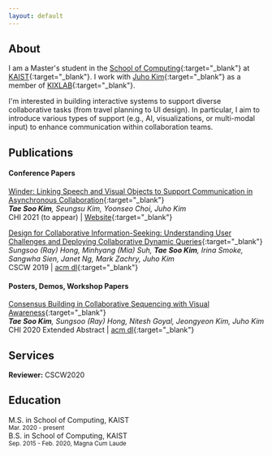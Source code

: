 ```yaml
---
layout: default
---
```


## About

I am a Master's student in the [School of Computing](https://cs.kaist.ac.kr/){:target="_blank"} at [KAIST](https://www.kaist.ac.kr/){:target="_blank"}. I work with [Juho Kim](https://juhokim.com/){:target="_blank"} as a member of [KIXLAB](https://www.kixlab.org/){:target="_blank"}.

I'm interested in building interactive systems to support diverse collaborative tasks (from travel planning to UI design). In particular, I aim to introduce various types of support (e.g., AI, visualizations, or multi-modal input) to enhance communication within collaboration teams.

## Publications

#### Conference Papers

[Winder: Linking Speech and Visual Objects to Support Communication in Asynchronous Collaboration](https://winder.kixlab.org/papers/CHI2021___Winder___CameraReady.pdf){:target="_blank"}  
_**Tae Soo Kim**, Seungsu Kim, Yoonseo Choi, Juho Kim_  
CHI 2021 (to appear) | [Website](https://winder.kixlab.org){:target="_blank"}

[Design for Collaborative Information-Seeking: Understanding User Challenges and Deploying Collaborative Dynamic Queries](https://kixlab.github.io/website-files/2019/cscw2019-ComeTogether-paper.pdf){:target="_blank"}  
_Sungsoo (Ray) Hong, Minhyang (Mia) Suh, **Tae Soo Kim**, Irina Smoke, Sangwha Sien, Janet Ng, Mark Zachry, Juho Kim_  
CSCW 2019 | [acm dl](https://dl.acm.org/doi/10.1145/3359208){:target="_blank"}

#### Posters, Demos, Workshop Papers

[Consensus Building in Collaborative Sequencing with Visual Awareness](https://kixlab.github.io/website-files/2020/chi2020-lbw-CoSeq-paper.pdf){:target="_blank"}  
_**Tae Soo Kim**, Sungsoo (Ray) Hong, Nitesh Goyal, Jeongyeon Kim, Juho Kim_  
CHI 2020 Extended Abstract | [acm dl](https://dl.acm.org/doi/10.1145/3334480.3382906){:target="_blank"}

## Services

**Reviewer:** CSCW2020

## Education

M.S. in School of Computing, KAIST  
<sup>Mar. 2020 - present</sup>  
B.S. in School of Computing, KAIST  
<sup>Sep. 2015 - Feb. 2020, Magna Cum Laude</sup>
